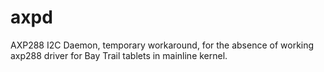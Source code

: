 # axpd
AXP288 I2C Daemon, temporary workaround, for the absence of working axp288 driver for Bay Trail tablets in mainline kernel.
